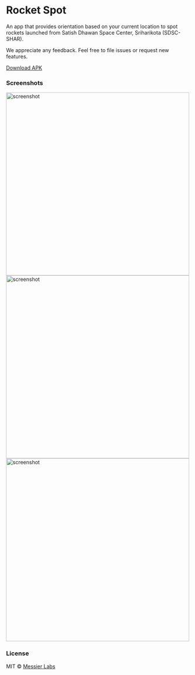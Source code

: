 # Rocket Spot

An app that provides orientation based on your current location to spot rockets launched from Satish Dhawan Space Center, Sriharikota (SDSC-SHAR).

We appreciate any feedback. Feel free to file issues or request new features.

[Download APK](https://github.com/Messier-Labs/rocket-watch/releases/latest)

### Screenshots

<img alt="screenshot" src="../assets/screenshot1.png" height="500">
<img alt="screenshot" src="../assets/screenshot2.png" height="500">
<img alt="screenshot" src="../assets/screenshot3.png" height="500">

### License
MIT © [Messier Labs](https://github.com/Messier-Labs)
